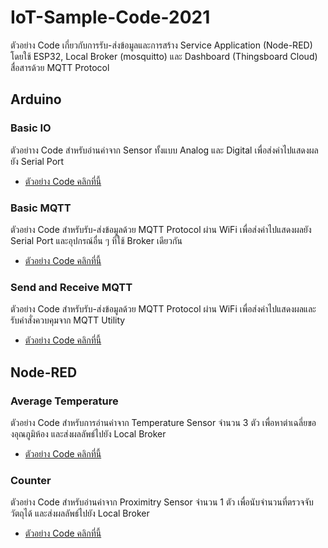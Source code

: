 # IoT-Sample-Code-2021

ตัวอย่าง Code เกี่ยวกับการรับ-ส่งข้อมูลและการสร้าง Service Application (Node-RED) โดยใช้ ESP32, Local Broker (mosquitto) และ Dashboard (Thingsboard Cloud) สื่อสารด้วย MQTT Protocol

## Arduino

### Basic IO

ตัวอย่าาง Code สำหรับอ่านค่าจาก Sensor ทั้งแบบ Analog และ Digital เพื่อส่งค่าไปแสดงผลยัง Serial Port

- [ตัวอย่าง Code คลิกที่นี้](arduino/ESP32_-_Basic_IO/ESP32_-_Basic_IO.ino)

### Basic MQTT

ตัวอย่าง Code สำหรับรับ-ส่งข้อมูลด้วย MQTT Protocol ผ่าน WiFi เพื่อส่งค่าไปแสดงผลยัง Serial Port และอุปกรณ์อื่น ๆ ที่ใช้ Broker เดียวกัน

- [ตัวอย่าง Code คลิกที่นี้](arduino/ESP32_-_Simple_MQTT/ESP32_-_Simple_MQTT.ino)

### Send and Receive MQTT

ตัวอย่าง Code สำหรับรับ-ส่งข้อมูลด้วย MQTT Protocol ผ่าน WiFi เพื่อส่งค่าไปแสดงผลและรับคำสั่งควบคุมจาก MQTT Utility

- [ตัวอย่าง Code คลิกที่นี้](arduino/ESP32_-_Send_and_Receive_MQTT/ESP32_-_Send_and_Receive_MQTT.ino)

## Node-RED

### Average Temperature

ตัวอย่าง Code สำหรับการอ่านค่าจาก Temperature Sensor จำนวน 3 ตัว เพื่อหาต่าเฉลี่ยของอุณภูมิห้อง และส่งผลลัพธ์ไปยัง Local Broker

- [ตัวอย่าง Code คลิกที่นี้](README.md)

### Counter

ตัวอย่าง Code สำหรับอ่านค่าจาก Proximitry Sensor จำนวน 1 ตัว เพื่อนับจำนวนที่ตรวจจับวัตถุได้ และส่งผลลัพธ์ไปยัง Local Broker

- [ตัวอย่าง Code คลิกที่นี้](README.md)
